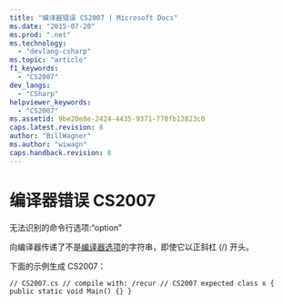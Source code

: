 ```yaml
---
title: "编译器错误 CS2007 | Microsoft Docs"
ms.date: "2015-07-20"
ms.prod: ".net"
ms.technology: 
  - "devlang-csharp"
ms.topic: "article"
f1_keywords: 
  - "CS2007"
dev_langs: 
  - "CSharp"
helpviewer_keywords: 
  - "CS2007"
ms.assetid: 9be20e8e-2424-4435-9371-778fb12823c0
caps.latest.revision: 8
author: "BillWagner"
ms.author: "wiwagn"
caps.handback.revision: 8
---
```

# 编译器错误 CS2007
无法识别的命令行选项:“option”  
  
 向编译器传递了不是[编译器选项](../../csharp/language-reference/compiler-options/index.md)的字符串，即使它以正斜杠 \(\/\) 开头。  
  
 下面的示例生成 CS2007：  
  
```  
// CS2007.cs // compile with: /recur // CS2007 expected class x { public static void Main() {} }  
```